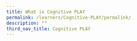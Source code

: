 ```yaml
---
title: What is Cognitive PLAY
permalink: /learners/Cognitive-PLAY/permalink/
description: ""
third_nav_title: Cognitive PLAY
---
```

